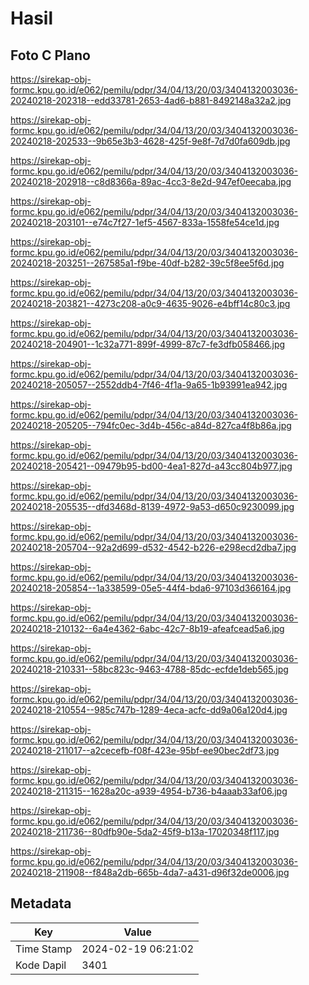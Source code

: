 # Hasil

## Foto C Plano

https://sirekap-obj-formc.kpu.go.id/e062/pemilu/pdpr/34/04/13/20/03/3404132003036-20240218-202318--edd33781-2653-4ad6-b881-8492148a32a2.jpg

https://sirekap-obj-formc.kpu.go.id/e062/pemilu/pdpr/34/04/13/20/03/3404132003036-20240218-202533--9b65e3b3-4628-425f-9e8f-7d7d0fa609db.jpg

https://sirekap-obj-formc.kpu.go.id/e062/pemilu/pdpr/34/04/13/20/03/3404132003036-20240218-202918--c8d8366a-89ac-4cc3-8e2d-947ef0eecaba.jpg

https://sirekap-obj-formc.kpu.go.id/e062/pemilu/pdpr/34/04/13/20/03/3404132003036-20240218-203101--e74c7f27-1ef5-4567-833a-1558fe54ce1d.jpg

https://sirekap-obj-formc.kpu.go.id/e062/pemilu/pdpr/34/04/13/20/03/3404132003036-20240218-203251--267585a1-f9be-40df-b282-39c5f8ee5f6d.jpg

https://sirekap-obj-formc.kpu.go.id/e062/pemilu/pdpr/34/04/13/20/03/3404132003036-20240218-203821--4273c208-a0c9-4635-9026-e4bff14c80c3.jpg

https://sirekap-obj-formc.kpu.go.id/e062/pemilu/pdpr/34/04/13/20/03/3404132003036-20240218-204901--1c32a771-899f-4999-87c7-fe3dfb058466.jpg

https://sirekap-obj-formc.kpu.go.id/e062/pemilu/pdpr/34/04/13/20/03/3404132003036-20240218-205057--2552ddb4-7f46-4f1a-9a65-1b93991ea942.jpg

https://sirekap-obj-formc.kpu.go.id/e062/pemilu/pdpr/34/04/13/20/03/3404132003036-20240218-205205--794fc0ec-3d4b-456c-a84d-827ca4f8b86a.jpg

https://sirekap-obj-formc.kpu.go.id/e062/pemilu/pdpr/34/04/13/20/03/3404132003036-20240218-205421--09479b95-bd00-4ea1-827d-a43cc804b977.jpg

https://sirekap-obj-formc.kpu.go.id/e062/pemilu/pdpr/34/04/13/20/03/3404132003036-20240218-205535--dfd3468d-8139-4972-9a53-d650c9230099.jpg

https://sirekap-obj-formc.kpu.go.id/e062/pemilu/pdpr/34/04/13/20/03/3404132003036-20240218-205704--92a2d699-d532-4542-b226-e298ecd2dba7.jpg

https://sirekap-obj-formc.kpu.go.id/e062/pemilu/pdpr/34/04/13/20/03/3404132003036-20240218-205854--1a338599-05e5-44f4-bda6-97103d366164.jpg

https://sirekap-obj-formc.kpu.go.id/e062/pemilu/pdpr/34/04/13/20/03/3404132003036-20240218-210132--6a4e4362-6abc-42c7-8b19-afeafcead5a6.jpg

https://sirekap-obj-formc.kpu.go.id/e062/pemilu/pdpr/34/04/13/20/03/3404132003036-20240218-210331--58bc823c-9463-4788-85dc-ecfde1deb565.jpg

https://sirekap-obj-formc.kpu.go.id/e062/pemilu/pdpr/34/04/13/20/03/3404132003036-20240218-210554--985c747b-1289-4eca-acfc-dd9a06a120d4.jpg

https://sirekap-obj-formc.kpu.go.id/e062/pemilu/pdpr/34/04/13/20/03/3404132003036-20240218-211017--a2cecefb-f08f-423e-95bf-ee90bec2df73.jpg

https://sirekap-obj-formc.kpu.go.id/e062/pemilu/pdpr/34/04/13/20/03/3404132003036-20240218-211315--1628a20c-a939-4954-b736-b4aaab33af06.jpg

https://sirekap-obj-formc.kpu.go.id/e062/pemilu/pdpr/34/04/13/20/03/3404132003036-20240218-211736--80dfb90e-5da2-45f9-b13a-17020348f117.jpg

https://sirekap-obj-formc.kpu.go.id/e062/pemilu/pdpr/34/04/13/20/03/3404132003036-20240218-211908--f848a2db-665b-4da7-a431-d96f32de0006.jpg


## Metadata

| Key        | Value               |
| ---------- | ------------------- |
| Time Stamp | 2024-02-19 06:21:02 |
| Kode Dapil | 3401                |



